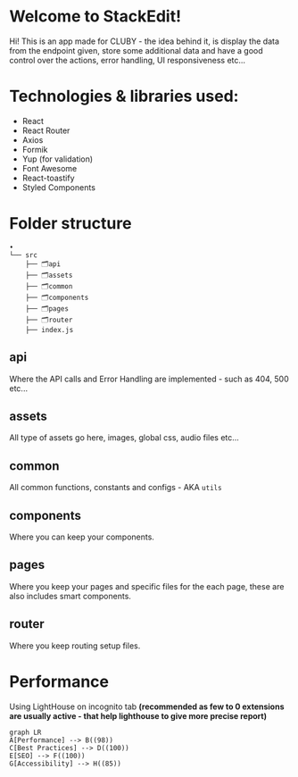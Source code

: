 # Welcome to StackEdit!

Hi! This is an app made for CLUBY - the idea behind it, is display the data from the endpoint given, store some additional data and have a good control over the actions, error handling, UI responsiveness etc...


# Technologies & libraries used:

 - React 
 - React Router 
 - Axios 
 - Formik 
 - Yup (for validation) 
 - Font Awesome
 - React-toastify 
 - Styled Components

# Folder structure
```
•
└── src
    ├── 🗂api
    ├── 🗂assets
    ├── 🗂common
    ├── 🗂components   
    ├── 🗂pages
    ├── 🗂router
    ├── index.js
```

## api

Where the API calls and Error Handling  are implemented -  such as 404, 500 etc...

## assets

All type of assets go here, images, global css, audio files etc...

## common

All common functions, constants and configs - AKA `utils`

## components

Where you can keep your components.

## pages

Where you keep your pages and specific files for the each page, these are also includes smart components. 

## router

Where you keep routing setup files. 

# Performance
Using LightHouse on incognito tab **(recommended as few to 0 extensions are usually active - that help lighthouse to give more precise report)**

```mermaid
graph LR
A[Performance] --> B((98))
C[Best Practices] --> D((100))
E[SEO] --> F((100))
G[Accessibility] --> H((85))